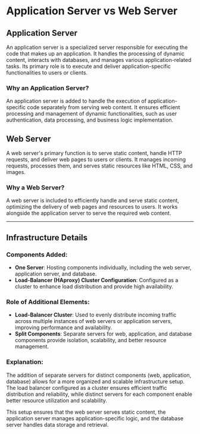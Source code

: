 # Application Server vs Web Server

## Application Server
An application server is a specialized server responsible for executing the code that makes up an application. It handles the processing of dynamic content, interacts with databases, and manages various application-related tasks. Its primary role is to execute and deliver application-specific functionalities to users or clients.

### Why an Application Server?
An application server is added to handle the execution of application-specific code separately from serving web content. It ensures efficient processing and management of dynamic functionalities, such as user authentication, data processing, and business logic implementation.

## Web Server
A web server's primary function is to serve static content, handle HTTP requests, and deliver web pages to users or clients. It manages incoming requests, processes them, and serves static resources like HTML, CSS, and images.

### Why a Web Server?
A web server is included to efficiently handle and serve static content, optimizing the delivery of web pages and resources to users. It works alongside the application server to serve the required web content.

---

## Infrastructure Details

### Components Added:
- **One Server**: Hosting components individually, including the web server, application server, and database.
- **Load-Balancer (HAproxy) Cluster Configuration**: Configured as a cluster to enhance load distribution and provide high availability.

### Role of Additional Elements:
- **Load-Balancer Cluster**: Used to evenly distribute incoming traffic across multiple instances of web servers or application servers, improving performance and availability.
- **Split Components**: Separate servers for web, application, and database components provide isolation, scalability, and better resource management.

### Explanation:
The addition of separate servers for distinct components (web, application, database) allows for a more organized and scalable infrastructure setup. The load balancer configured as a cluster ensures efficient traffic distribution and reliability, while distinct servers for each component enable better resource utilization and scalability.

This setup ensures that the web server serves static content, the application server manages application-specific logic, and the database server handles data storage and retrieval.

